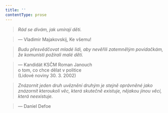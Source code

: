 ```yaml
---
title: ''
contentType: prose
---
```


> 

> 

> 

> _Rád se dívám, jak umírají děti._

> — Vladimir Majakovskij, Ke všemu!

> _Budu přesvědčovat mladé lidi, aby nevěřili zatemnělým povídačkám, že komunisti požírali malé děti._

> — Kandidát KSČM Roman Janouch  
> o tom, co chce dělat v politice  
> (Lidové noviny 30. 3. 2002)

> _Znázornit jeden druh uvěznění druhým je stejně oprávněné jako znázornit kteroukoli věc, která skutečně existuje, nějakou jinou věcí, která neexistuje._

> — Daniel Defoe
